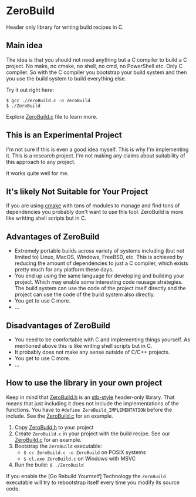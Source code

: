 # ZeroBuild

Header only library for writing build recipes in C.

## Main idea

The idea is that you should not need anything but a C compiler to build a C project. No make, no cmake, no shell, no cmd, no PowerShell etc. Only C compiler. So with the C compiler you bootstrap your build system and then you use the build system to build everything else.

Try it out right here:

```console
$ gcc ./ZeroBuild.c -o ZeroBuild
$ ./ZeroBuild
```

Explore [ZeroBuild.c](./ZeroBuild.c) file to learn more.

## This is an Experimental Project

I'm not sure if this is even a good idea myself. This is why I'm implementing it. This is a research project. I'm not making any claims about suitability of this approach to any project.

It works quite well for me.

## It's likely Not Suitable for Your Project

If you are using [cmake](https://cmake.org/) with tons of modules to manage and find tons of dependencies you probably don't want to use this tool. ZeroBuild is more like writting shell scripts but in C.

## Advantages of ZeroBuild

- Extremely portable builds across variety of systems including (but not limited to) Linux, MacOS, Windows, FreeBSD, etc. This is achieved by reducing the amount of dependencies to just a C compiler, which exists pretty much for any platform these days.
- You end up using the same language for developing and building your project. Which may enable some interesting code reusage strategies. The build system can use the code of the project itself directly and the project can use the code of the build system also directly.
- You get to use C more.
- ...

## Disadvantages of ZeroBuild

- You need to be comfortable with C and implementing things yourself. As mentioned above this is like writing shell scripts but in C.
- It probably does not make any sense outside of C/C++ projects.
- You get to use C more.
- ...


## How to use the library in your own project

Keep in mind that [ZeroBuild.h](./ZeroBuild.h) is an [stb-style](https://github.com/nothings/stb/blob/master/docs/stb_howto.txt) header-only library. That means that just including it does not include the implementations of the functions. You have to `#define ZeroBuild_IMPLEMENTATION` before the include. See the [ZeroBuild.c](./ZeroBuild.c) for an example.

1. Copy [ZeroBuild.h](./ZeroBuild.h) to your project
2. Create `ZeroBuild.c` in your project with the build recipe. See our [ZeroBuild.c](./ZeroBuild.c) for an example.
3. Bootstrap the `ZeroBuild` executable:
   - `$ cc ZeroBuild.c -o ZeroBuild` on POSIX systems
   - `$ cl.exe ZeroBuild.c` on Windows with MSVC
4. Run the build: `$ ./ZeroBuild`

If you enable the [Go Rebuild Yourrself] Technology the `ZeroBuild` executable will try to rebootstrap itself every time you modify its source code.
